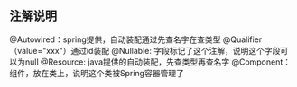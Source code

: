 ## 注解说明
@Autowired：spring提供，自动装配通过先查名字在查类型
@Qualifier（value="xxx"）通过id装配
@Nullable: 字段标记了这个注解，说明这个字段可以为null
@Resource: java提供的自动装配，先查类型再查名字
@Component： 组件，放在类上，说明这个类被Spring容器管理了